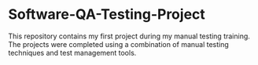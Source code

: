 # Software-QA-Testing-Project
This repository contains my first project during my manual testing training. The projects were completed using a combination of manual testing techniques and test management tools.
